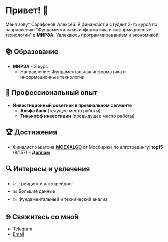 # Привет! 👋

Меня зовут Сарафонов Алексей. Я финансист и студент 3-го курса по направлению "Фундаментальная информатика и информационные технологии" в **МИРЭА**. Увлекаюсь программированием и экономикой. 

## 📚 Образование

- **МИРЭА** - 3 курс
  - Направление: Фундаментальная информатика и информационные технологии

## 💼 Профессиональный опыт

- **Инвестиционный советник в премиальном сегменте**
  - **Альфа банк** (текущее место работы)
  - **Тинькофф инвестиции** (предыдущее место работы)

## 🏆 Достижения

- Финалист хакатона **[MOEXALGO](https://github.com/oganalytics/MOEX-ALGO)** от Мосбиржи по алготредингу: **top15** (8/157) - **[Диплом](https://drive.google.com/file/d/153_vE3F4-4ph8utzRLz1YoNy0-PvBtuN/view?usp=sharing)**

## 🔍 Интересы и увлечения

- 📈 Трейдинг и алготрейдинг
- 📊 Большие данные
- 📉 Фундаментальный и технический анализ

## 🌐 Свяжитесь со мной

- [Telegram](https://t.me/okshitman)
- [Email](lokkicarol@gmail.com)
